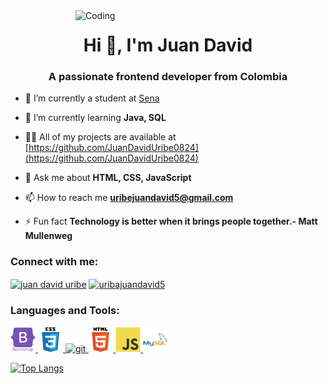 <img align="right" alt="Coding" width="400" src="https://st.depositphotos.com/2466369/56313/i/600/depositphotos_563137770-stock-photo-software-programming-concept-in-3d.jpg">
<h1 align="center">Hi 👋, I'm Juan David</h1>
<h3 align="center">A passionate frontend developer from Colombia</h3>

- 🔭 I’m currently a student at [Sena](https://www.sena.edu.co/es-co/Paginas/default.aspx)

- 🌱 I’m currently learning **Java, SQL**

- 👨‍💻 All of my projects are available at [https://github.com/JuanDavidUribe0824](https://github.com/JuanDavidUribe0824)

- 💬 Ask me about **HTML, CSS, JavaScript**

- 📫 How to reach me **uribejuandavid5@gmail.com**

- ⚡ Fun fact **Technology is better when it brings people together.- Matt Mullenweg**

<h3 align="left">Connect with me:</h3>
<p align="left">
<a href="https://fb.com/juan david uribe" target="blank"><img align="center" src="https://raw.githubusercontent.com/rahuldkjain/github-profile-readme-generator/master/src/images/icons/Social/facebook.svg" alt="juan david uribe" height="30" width="40" /></a>
<a href="https://instagram.com/uribajuandavid5" target="blank"><img align="center" src="https://raw.githubusercontent.com/rahuldkjain/github-profile-readme-generator/master/src/images/icons/Social/instagram.svg" alt="uribajuandavid5" height="30" width="40" /></a>
</p>

<h3 align="left">Languages and Tools:</h3>
<p align="left"> <a href="https://getbootstrap.com" target="_blank" rel="noreferrer"> <img src="https://raw.githubusercontent.com/devicons/devicon/master/icons/bootstrap/bootstrap-plain-wordmark.svg" alt="bootstrap" width="40" height="40"/> </a> <a href="https://www.w3schools.com/css/" target="_blank" rel="noreferrer"> <img src="https://raw.githubusercontent.com/devicons/devicon/master/icons/css3/css3-original-wordmark.svg" alt="css3" width="40" height="40"/> </a> <a href="https://git-scm.com/" target="_blank" rel="noreferrer"> <img src="https://www.vectorlogo.zone/logos/git-scm/git-scm-icon.svg" alt="git" width="40" height="40"/> </a> <a href="https://www.w3.org/html/" target="_blank" rel="noreferrer"> <img src="https://raw.githubusercontent.com/devicons/devicon/master/icons/html5/html5-original-wordmark.svg" alt="html5" width="40" height="40"/> </a> <a href="https://developer.mozilla.org/en-US/docs/Web/JavaScript" target="_blank" rel="noreferrer"> <img src="https://raw.githubusercontent.com/devicons/devicon/master/icons/javascript/javascript-original.svg" alt="javascript" width="40" height="40"/> </a> <a href="https://www.mysql.com/" target="_blank" rel="noreferrer"> <img src="https://raw.githubusercontent.com/devicons/devicon/master/icons/mysql/mysql-original-wordmark.svg" alt="mysql" width="40" height="40"/> </a> </p>

[![Top Langs](https://github-readme-stats.vercel.app/api/top-langs/?username=JuanDavidUribe0824&layout=compact)](https://github.com/JuanDavidUribe0824/github-readme-stats)

